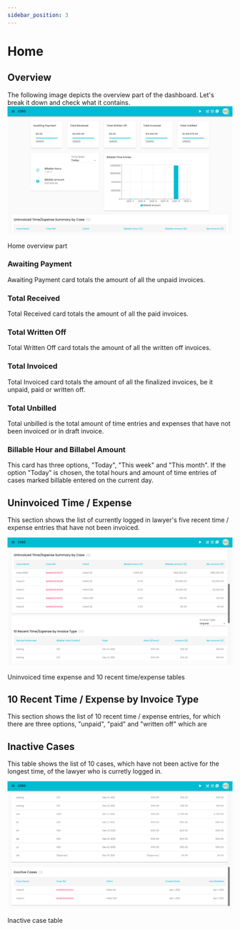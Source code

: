 ```yaml
---
sidebar_position: 3
---
```


# Home

## Overview
The following image depicts the overview part of the dashboard. Let's break it down and check what it contains.
![Alt text](/img/home/home_overview.png?raw=true "Home overview part")

Home overview part

### Awaiting Payment
Awaiting Payment card totals the amount of all the unpaid invoices.

### Total Received
Total Received card totals the amount of all the paid invoices.

### Total Written Off
Total Written Off card totals the amount of all the written off invoices.

### Total Invoiced
Total Invoiced card totals the amount of all the finalized invoices, be it unpaid, paid or written off.

### Total Unbilled
Total unbilled is the total amount of time entries and expenses that have not been invoiced or in draft invoice.

### Billable Hour and Billabel Amount
This card has three options, "Today", "This week" and "This month". If the option "Today" is chosen, the total hours and amount of time entries of cases marked billable entered on the current day.

## Uninvoiced Time / Expense
This section shows the list of currently logged in lawyer's five recent time / expense entries that have not been invoiced.

![Alt text](/img/home/home_uninvoice_time_expense.png?raw=true "Uninvoiced time expense and 10 recent time/expense tables")

Uninvoiced time expense and 10 recent time/expense tables

## 10 Recent Time / Expense by Invoice Type

This section shows the list of 10 recent time / expense entries, for which there are three options, "unpaid", "paid" and "written off" which are 

## Inactive Cases

This table shows the list of 10 cases, which have not been active for the longest time, of the lawyer who is curretly logged in.

![Alt text](/img/home/home_inactive_cases.png?raw=true "Home")

Inactive case table
